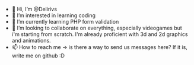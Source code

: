 - 👋 Hi, I’m @Delirivs
- 👀 I’m interested in learning coding
- 🌱 I’m currently learning PHP form validation
- 💞️ I’m looking to collaborate on everything, especially videogames but i'm starting from scratch. I'm already proficient with 3d and 2d graphics and animations.
- 📫 How to reach me -> is there a way to send us messages here? If it is, write me on github :D

<!---
Delirivs/Delirivs is a ✨ special ✨ repository because its `README.md` (this file) appears on your GitHub profile.
You can click the Preview link to take a look at your changes.
--->
